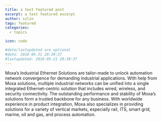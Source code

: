 ```yaml
---
title: a test featured post
excerpt: a test featured excerpt
author: szlin
tags: featured
categories:
  - topics

icon: code

#date/lastupdated are optional
#date: 2016-05-21 20:39:37
#lastupdated: 2016-05-21 20:39:37
---
```

Moxa’s Industrial Ethernet Solutions are tailor-made to unlock automation network convergence for demanding industrial applications. With help from Moxa solutions, multiple industrial networks can be unified into a single integrated Ethernet-centric solution that includes wired, wireless, and security connectivity. The outstanding performance and stability of Moxa’s solutions form a trusted backbone for any business. With worldwide experience in product integration, Moxa also specializes in providing solutions for a variety of vertical markets, especially rail, ITS, smart grid, marine, oil and gas, and process automation.



